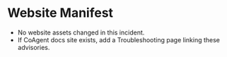 # Website Manifest
- No website assets changed in this incident.
- If CoAgent docs site exists, add a Troubleshooting page linking these advisories.
